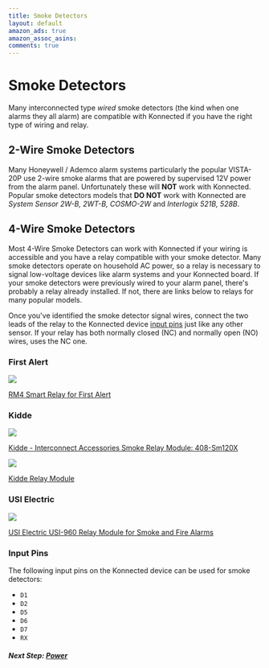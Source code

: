 ```yaml
---
title: Smoke Detectors
layout: default
amazon_ads: true
amazon_assoc_asins: 
comments: true
---
```


# Smoke Detectors

Many interconnected type _wired_ smoke detectors (the kind when one alarms they all alarm) are compatible with Konnected
if you have the right type of wiring and relay.

## 2-Wire Smoke Detectors

Many Honeywell / Ademco alarm systems particularly the popular VISTA-20P use 2-wire smoke alarms that are powered by 
supervised 12V power from the alarm panel. Unfortunately these will **NOT** work with Konnected. Popular smoke detectors
models that **DO NOT** work with Konnected are _System Sensor 2W-B, 2WT-B, COSMO-2W_ and _Interlogix 521B, 528B_.

## 4-Wire Smoke Detectors

Most 4-Wire Smoke Detectors can work with Konnected if your wiring is accessible and you have a relay compatible with
your smoke detector. Many smoke detectors operate on household AC power, so a relay is necessary to signal low-voltage
devices like alarm systems and your Konnected board. If your smoke detectors were previously wired to your alarm panel, 
there's probably a relay already installed. If not, there are links below to relays for many popular models. 

Once you've identified the smoke detector signal wires, connect the two leads of the relay to the Konnected device 
[input pins](#input-pins) just like any other sensor. If your relay has both normally closed (NC) and normally open (NO)
wires, uses the NC one.

### First Alert

<a class="img-product" href="https://www.amazon.com/BRK-Brands-RM4-Smart-Relay/dp/B0039PF21U/ref=as_li_ss_il?s=hi&ie=UTF8&qid=1500794989&sr=1-2&keywords=smoke+alarm+relay&linkCode=li1&tag=konnected-io-20&linkId=6e7db2fb42a6bb60154e7a5075ef2516" target="_blank"><img border="0" src="//ws-na.amazon-adsystem.com/widgets/q?_encoding=UTF8&ASIN=B0039PF21U&Format=_SL110_&ID=AsinImage&MarketPlace=US&ServiceVersion=20070822&WS=1&tag=konnected-io-20" ></a><img src="https://ir-na.amazon-adsystem.com/e/ir?t=konnected-io-20&l=li1&o=1&a=B0039PF21U" width="1" height="1" border="0" alt="" style="border:none !important; margin:0px !important;" />

[RM4 Smart Relay for First Alert](https://www.amazon.com/BRK-Brands-RM4-Smart-Relay/dp/B0039PF21U/ref=as_li_ss_tl?s=hi&ie=UTF8&qid=1500794989&sr=1-2&keywords=smoke+alarm+relay&linkCode=ll1&tag=konnected-io-20&linkId=aff5811a3e80cba5cdf3e4458f98763f)
<br style="clear:both;"/>


### Kidde

<a class="img-product" href="https://www.amazon.com/gp/product/B001AYERC2//ref=as_li_ss_il?ie=UTF8&linkCode=li1&tag=konnected-io-20&linkId=3d31a63fe15f0255e66f7d9499e388ea" target="_blank"><img border="0" src="//ws-na.amazon-adsystem.com/widgets/q?_encoding=UTF8&ASIN=B001AYERC2&Format=_SL110_&ID=AsinImage&MarketPlace=US&ServiceVersion=20070822&WS=1&tag=konnected-io-20" ></a><img src="https://ir-na.amazon-adsystem.com/e/ir?t=konnected-io-20&l=li1&o=1&a=B001AYERC2" width="1" height="1" border="0" alt="" style="border:none !important; margin:0px !important;" />

[Kidde - Interconnect Accessories Smoke Relay Module: 408-Sm120X](https://www.amazon.com/gp/product/B001AYERC2//ref=as_li_ss_tl?ie=UTF8&linkCode=ll1&tag=konnected-io-20&linkId=33fb8c431fc32b132df2c7327bf862d9)
<br style="clear:both;"/>

<a class="img-product" href="https://www.amazon.com/Kidde-CO120X-Relay-Module/dp/B000LDDVAW/ref=as_li_ss_il?_encoding=UTF8&pd_rd_i=B000LDDVAW&pd_rd_r=1ZTRZGRPXJJKGT6S9NJZ&pd_rd_w=yamRy&pd_rd_wg=zcE14&psc=1&refRID=1ZTRZGRPXJJKGT6S9NJZ&linkCode=li1&tag=konnected-io-20&linkId=6e030637a08e520513ef4ec3518df2fd" target="_blank"><img border="0" src="//ws-na.amazon-adsystem.com/widgets/q?_encoding=UTF8&ASIN=B000LDDVAW&Format=_SL110_&ID=AsinImage&MarketPlace=US&ServiceVersion=20070822&WS=1&tag=konnected-io-20" ></a><img src="https://ir-na.amazon-adsystem.com/e/ir?t=konnected-io-20&l=li1&o=1&a=B000LDDVAW" width="1" height="1" border="0" alt="" style="border:none !important; margin:0px !important;" />

[Kidde Relay Module](https://www.amazon.com/Kidde-CO120X-Relay-Module/dp/B000LDDVAW/ref=as_li_ss_tl?_encoding=UTF8&pd_rd_i=B000LDDVAW&pd_rd_r=1ZTRZGRPXJJKGT6S9NJZ&pd_rd_w=yamRy&pd_rd_wg=zcE14&psc=1&refRID=1ZTRZGRPXJJKGT6S9NJZ&linkCode=ll1&tag=konnected-io-20&linkId=8b87f79f0db144a31576f1878489f452)
<br style="clear:both;"/>

### USI Electric

<a class="img-product" href="https://www.amazon.com/Electric-USI-960-Relay-Module-Alarms/dp/B002EVORYS/ref=as_li_ss_il?s=hi&ie=UTF8&qid=1500795134&sr=1-1&keywords=smoke+alarm+relay&linkCode=li1&tag=konnected-io-20&linkId=de89d515aecb213af0d6c329c28ca078" target="_blank"><img border="0" src="//ws-na.amazon-adsystem.com/widgets/q?_encoding=UTF8&ASIN=B002EVORYS&Format=_SL110_&ID=AsinImage&MarketPlace=US&ServiceVersion=20070822&WS=1&tag=konnected-io-20" ></a><img src="https://ir-na.amazon-adsystem.com/e/ir?t=konnected-io-20&l=li1&o=1&a=B002EVORYS" width="1" height="1" border="0" alt="" style="border:none !important; margin:0px !important;" />

[USI Electric USI-960 Relay Module for Smoke and Fire Alarms](https://www.amazon.com/Electric-USI-960-Relay-Module-Alarms/dp/B002EVORYS/ref=as_li_ss_tl?s=hi&ie=UTF8&qid=1500795134&sr=1-1&keywords=smoke+alarm+relay&linkCode=ll1&tag=konnected-io-20&linkId=261ef421ed9ac33cc05fe9e00c6f0a3e)
<br style="clear:both;"/>

### Input Pins

The following input pins on the Konnected device can be used for smoke detectors:
* `D1`
* `D2`
* `D5`
* `D6`
* `D7`
* `RX`

##### **Next Step:** [Power](/security-alarm-system/wiring/power)
